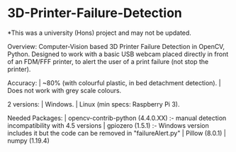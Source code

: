 # 3D-Printer-Failure-Detection
*This was a university (Hons) project and may not be updated.

Overview:
Computer-Vision based 3D Printer Failure Detection in OpenCV, Python. Designed to work with a basic USB webcam placed directly in front of an FDM/FFF printer, to alert the user of a print failure (not stop the printer). 

Accuracy: 
| ~80% (with colourful plastic, in bed detachment detection).
| Does not work with grey scale colours.

2 versions:
| Windows.
| Linux (min specs: Raspberry Pi 3).

Needed Packages:
| opencv-contrib-python (4.4.0.XX) :- manual detection incompatibility with 4.5 versions
| gpiozero (1.5.1) :- Windows version includes it but the code can be removed in "failureAlert.py"
| Pillow (8.0.1)
| numpy (1.19.4)

